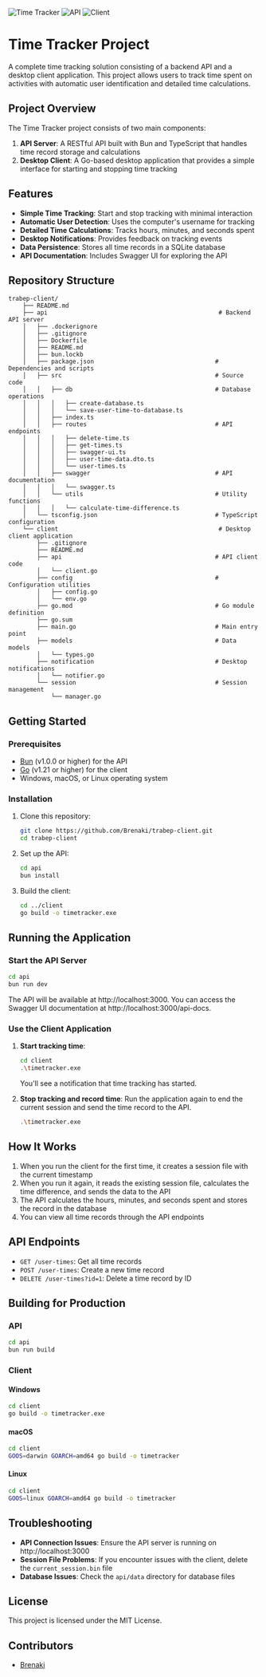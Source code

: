 ![Time Tracker](https://img.shields.io/badge/Time-Tracker-blue) ![API](https://img.shields.io/badge/API-Bun%20%2B%20TypeScript-green) ![Client](https://img.shields.io/badge/Client-Go-cyan)
# Time Tracker Project

A complete time tracking solution consisting of a backend API and a desktop client application. This project allows users to track time spent on activities with automatic user identification and detailed time calculations.

## Project Overview

The Time Tracker project consists of two main components:

1. **API Server**: A RESTful API built with Bun and TypeScript that handles time record storage and calculations
2. **Desktop Client**: A Go-based desktop application that provides a simple interface for starting and stopping time tracking

## Features

- **Simple Time Tracking**: Start and stop tracking with minimal interaction
- **Automatic User Detection**: Uses the computer's username for tracking
- **Detailed Time Calculations**: Tracks hours, minutes, and seconds spent
- **Desktop Notifications**: Provides feedback on tracking events
- **Data Persistence**: Stores all time records in a SQLite database
- **API Documentation**: Includes Swagger UI for exploring the API

## Repository Structure

```
trabep-client/
    ├── README.md
    ├── api                                                # Backend API server
    │   ├── .dockerignore
    │   ├── .gitignore
    │   ├── Dockerfile
    │   ├── README.md
    │   ├── bun.lockb
    │   ├── package.json                                  # Dependencies and scripts
    │   ├── src                                           # Source code
    │   │   ├── db                                        # Database operations
    │   │   │   ├── create-database.ts
    │   │   │   └── save-user-time-to-database.ts
    │   │   ├── index.ts
    │   │   ├── routes                                    # API endpoints
    │   │   │   ├── delete-time.ts
    │   │   │   ├── get-times.ts
    │   │   │   ├── swagger-ui.ts
    │   │   │   ├── user-time-data.dto.ts
    │   │   │   └── user-times.ts
    │   │   ├── swagger                                   # API documentation
    │   │   │   └── swagger.ts
    │   │   └── utils                                     # Utility functions
    │   │   │   └── calculate-time-difference.ts
    │   └── tsconfig.json                                 # TypeScript configuration
    └── client                                             # Desktop client application
        ├── .gitignore
        ├── README.md
        ├── api                                           # API client code
        │   └── client.go
        ├── config                                        # Configuration utilities
        │   ├── config.go
        │   └── env.go
        ├── go.mod                                        # Go module definition
        ├── go.sum
        ├── main.go                                       # Main entry point
        ├── models                                        # Data models
        │   └── types.go
        ├── notification                                  # Desktop notifications
        │   └── notifier.go
        └── session                                       # Session management
            └── manager.go
```


## Getting Started

### Prerequisites

- [Bun](https://bun.sh/) (v1.0.0 or higher) for the API
- [Go](https://golang.org/dl/) (v1.21 or higher) for the client
- Windows, macOS, or Linux operating system

### Installation

1. Clone this repository:
   ```bash
   git clone https://github.com/Brenaki/trabep-client.git
   cd trabep-client
   ```

2. Set up the API:
   ```bash
   cd api
   bun install
   ```

3. Build the client:
   ```bash
   cd ../client
   go build -o timetracker.exe
   ```

## Running the Application

### Start the API Server

```bash
cd api
bun run dev
```

The API will be available at http://localhost:3000. You can access the Swagger UI documentation at http://localhost:3000/api-docs.

### Use the Client Application

1. **Start tracking time**:
   ```bash
   cd client
   .\timetracker.exe
   ```
   You'll see a notification that time tracking has started.

2. **Stop tracking and record time**:
   Run the application again to end the current session and send the time record to the API.
   ```bash
   .\timetracker.exe
   ```

## How It Works

1. When you run the client for the first time, it creates a session file with the current timestamp
2. When you run it again, it reads the existing session file, calculates the time difference, and sends the data to the API
3. The API calculates the hours, minutes, and seconds spent and stores the record in the database
4. You can view all time records through the API endpoints

## API Endpoints

- `GET /user-times`: Get all time records
- `POST /user-times`: Create a new time record
- `DELETE /user-times?id=1`: Delete a time record by ID

## Building for Production

### API

```bash
cd api
bun run build
```

### Client

#### Windows
```bash
cd client
go build -o timetracker.exe
```

#### macOS
```bash
cd client
GOOS=darwin GOARCH=amd64 go build -o timetracker
```

#### Linux
```bash
cd client
GOOS=linux GOARCH=amd64 go build -o timetracker
```

## Troubleshooting

- **API Connection Issues**: Ensure the API server is running on http://localhost:3000
- **Session File Problems**: If you encounter issues with the client, delete the `current_session.bin` file
- **Database Issues**: Check the `api/data` directory for database files

## License

This project is licensed under the MIT License.

## Contributors

- [Brenaki](https://github.com/Brenaki)
